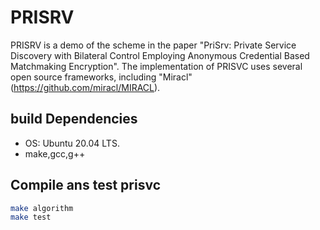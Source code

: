 # PRISRV
PRISRV is a demo of the scheme in the paper "PriSrv: Private Service Discovery with Bilateral Control Employing Anonymous Credential Based Matchmaking Encryption". The implementation of PRISVC uses several open source frameworks, including "Miracl"(https://github.com/miracl/MIRACL).


## build Dependencies

* OS: Ubuntu 20.04 LTS.
* make,gcc,g++



## Compile ans test prisvc

```sh
make algorithm
make test
```


